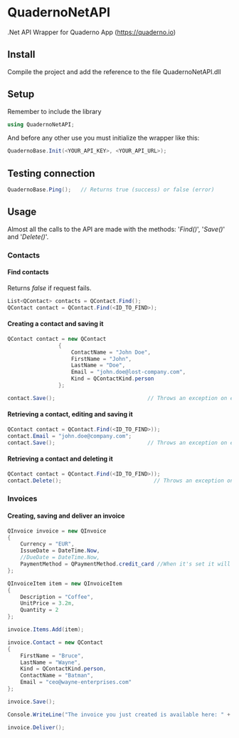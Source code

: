 # QuadernoNetAPI
.Net API Wrapper for Quaderno App (https://quaderno.io)

## Install
Compile the project and add the reference to the file QuadernoNetAPI.dll

## Setup
Remember to include the library
```csharp
using QuadernoNetAPI;
```
And before any other use you must initialize the wrapper like this:
```csharp
QuadernoBase.Init(<YOUR_API_KEY>, <YOUR_API_URL>);
```

## Testing connection
```csharp
QuadernoBase.Ping();   // Returns true (success) or false (error)
```

## Usage
Almost all the calls to the API are made with the methods: '_Find()_', '_Save()_' and '_Delete()_'.


### Contacts
#### Find contacts
Returns _false_ if request fails.
```csharp
List<QContact> contacts = QContact.Find();
QContact contact = QContact.Find(<ID_TO_FIND>);
```

#### Creating a contact and saving it
```csharp
QContact contact = new QContact
                {
                    ContactName = "John Doe",
                    FirstName = "John",
                    LastName = "Doe",
                    Email = "john.doe@lost-company.com",
                    Kind = QContactKind.person
                };

contact.Save();                             // Throws an exception on error
```

#### Retrieving a contact, editing and saving it
```csharp
QContact contact = QContact.Find(<ID_TO_FIND>));
contact.Email = "john.doe@company.com";
contact.Save();                             // Throws an exception on error
```

#### Retrieving a contact and deleting it
```csharp
QContact contact = QContact.Find(<ID_TO_FIND>));
contact.Delete();                             // Throws an exception on error
```

### Invoices

#### Creating, saving and deliver an invoice
```csharp
QInvoice invoice = new QInvoice
{
	Currency = "EUR",
	IssueDate = DateTime.Now,
	//DueDate = DateTime.Now,
	PaymentMethod = QPaymentMethod.credit_card //When it's set it will register a payment and the Invoice state will be paid
};

QInvoiceItem item = new QInvoiceItem
{
	Description = "Coffee",
	UnitPrice = 3.2m,
	Quantity = 2
};

invoice.Items.Add(item);

invoice.Contact = new QContact
{
	FirstName = "Bruce",
	LastName = "Wayne",
	Kind = QContactKind.person,
	ContactName = "Batman",
	Email = "ceo@wayne-enterprises.com"
};

invoice.Save();

Console.WriteLine("The invoice you just created is available here: " + invoice.Pdf);

invoice.Deliver();
```
